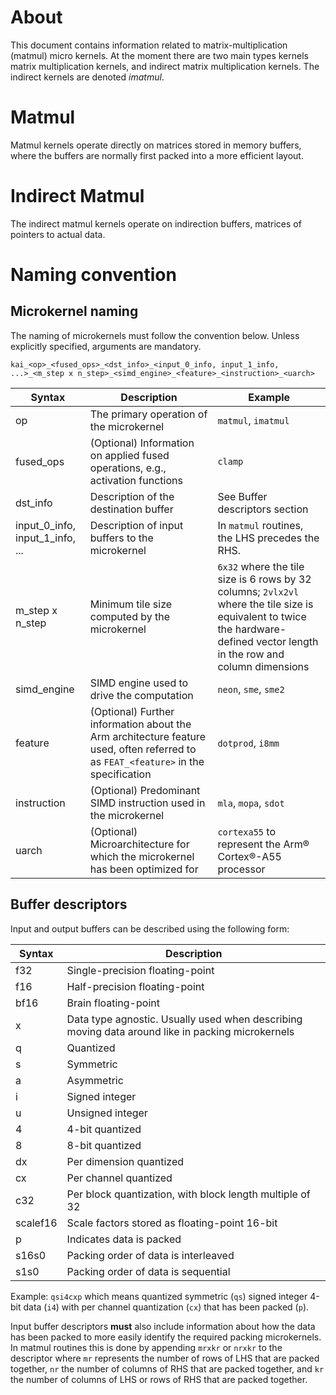 <!--
    SPDX-FileCopyrightText: Copyright 2024-2025 Arm Limited and/or its affiliates <open-source-office@arm.com>

    SPDX-License-Identifier: Apache-2.0
-->

# About

This document contains information related to matrix-multiplication (matmul)
micro kernels. At the moment there are two main types kernels matrix
multiplication kernels, and indirect matrix multiplication kernels. The indirect
kernels are denoted _imatmul_.

# Matmul

Matmul kernels operate directly on matrices stored in memory buffers, where the
buffers are normally first packed into a more efficient layout.

# Indirect Matmul

The indirect matmul kernels operate on indirection buffers, matrices of pointers
to actual data.

# Naming convention

## Microkernel naming

The naming of microkernels must follow the convention below. Unless explicitly specified, arguments are mandatory.

`kai_<op>_<fused_ops>_<dst_info>_<input_0_info, input_1_info, ...>_<m_step x n_step>_<simd_engine>_<feature>_<instruction>_<uarch>`

| Syntax                          | Description                                                                                                                        | Example                                                                                                                                                                     |
|---------------------------------|------------------------------------------------------------------------------------------------------------------------------------|-----------------------------------------------------------------------------------------------------------------------------------------------------------------------------|
| op                              | The primary operation of the microkernel                                                                                           | `matmul`, `imatmul `                                                                                                                                                        |
| fused_ops                       | (Optional) Information on applied fused operations, e.g., activation functions                                                     | `clamp`                                                                                                                                                                     |
| dst_info                        | Description of the destination buffer                                                                                              | See Buffer descriptors section                                                                                                                                              |
| input_0_info, input_1_info, ... | Description of input buffers to the microkernel                                                                                    | In `matmul` routines, the LHS precedes the RHS.                                                                                                                             |                                                                                                                                                                                    |
| m_step x n_step                 | Minimum tile size computed by the microkernel                                                                                      | `6x32` where the tile size is 6 rows by 32 columns; `2vlx2vl` where the tile size is equivalent to twice the hardware-defined vector length in the row and column dimensions |
| simd_engine                     | SIMD engine used to drive the computation                                                                                          | `neon`, `sme`, `sme2`                                                                                                                                                       |
| feature                         | (Optional) Further information about the Arm architecture feature used, often referred to as `FEAT_<feature>` in the specification | `dotprod`, `i8mm `                                                                                                                                                          |
| instruction                     | (Optional) Predominant SIMD instruction used in the microkernel                                                                    | `mla`, `mopa`, `sdot`                                                                                                                                                       |
| uarch                           | (Optional) Microarchitecture for which the microkernel has been optimized for                                                      | `cortexa55` to represent the Arm® Cortex®-A55 processor                                                                                                                     |

## Buffer descriptors

Input and output buffers can be described using the following form:

| Syntax   | Description                                                                                      |
|----------|--------------------------------------------------------------------------------------------------|
| f32      | Single-precision floating-point                                                                  |
| f16      | Half-precision floating-point                                                                    |
| bf16     | Brain floating-point                                                                             |
| x        | Data type agnostic. Usually used when describing moving data around like in packing microkernels |
| q        | Quantized                                                                                        |
| s        | Symmetric                                                                                        |
| a        | Asymmetric                                                                                       |
| i        | Signed integer                                                                                   |
| u        | Unsigned integer                                                                                 |
| 4        | 4-bit quantized                                                                                  |
| 8        | 8-bit quantized                                                                                  |
| dx       | Per dimension quantized                                                                          |
| cx       | Per channel quantized                                                                            |
| c32      | Per block quantization, with block length multiple of 32                                         |
| scalef16 | Scale factors stored as floating-point 16-bit                                                    |
| p        | Indicates data is packed                                                                         |
| s16s0    | Packing order of data is interleaved                                                             |
| s1s0     | Packing order of data is sequential                                                              |

Example: `qsi4cxp` which means quantized symmetric (`qs`) signed integer 4-bit data (`i4`) with per channel quantization (`cx`) that has been packed (`p`).

Input buffer descriptors **must** also include information about how the data has been packed to more easily identify the required packing microkernels. In matmul routines this is done by appending `mrxkr` or `nrxkr` to the descriptor where `mr` represents the number of rows of LHS that are packed together, `nr` the number of columns of RHS that are packed together, and `kr` the number of columns of LHS or rows of RHS that are packed together.
